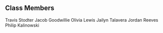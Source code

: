 ## Class Members
Travis Stodter
Jacob Goodwillie
Olivia Lewis
Jailyn Talavera
Jordan Reeves
Philip Kalinowski

